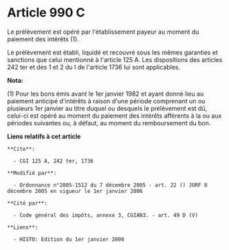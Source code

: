 # Article 990 C

Le prélèvement est opéré par l'établissement payeur au moment du paiement des intérêts (1).

Le prélèvement est établi, liquidé et recouvré sous les mêmes garanties et sanctions que celui mentionné à l'article 125 A.
Les dispositions des articles 242 ter et des 1 et 2 du I de l'article 1736 lui sont applicables.

**Nota:**

(1) Pour les bons émis avant le 1er janvier 1982 et ayant donné lieu au paiement anticipé d'intérêts à raison d'une période
comprenant un ou plusieurs 1er janvier au titre duquel ou desquels le prélèvement est dû, celui-ci est opéré au moment du
paiement des intérêts afférents à la ou aux périodes suivantes ou, à défaut, au moment du remboursement du bon.

**Liens relatifs à cet article**

	**Cite**:

	  - CGI 125 A, 242 ter, 1736

	**Modifié par**:

	  - Ordonnance n°2005-1512 du 7 décembre 2005 - art. 22 () JORF 8 décembre 2005 en vigueur le 1er janvier 2006

	**Cité par**:

	  - Code général des impôts, annexe 3, CGIAN3. - art. 49 D (V)

	**Liens**:

	  - HISTO: Edition du 1er janvier 2006
